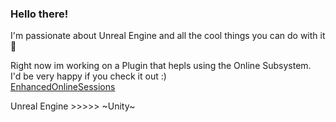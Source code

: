 ### Hello there!
I'm passionate about Unreal Engine and all the cool things you can do with it 🙂  

Right now im working on a Plugin that hepls using the Online Subsystem.  
I'd be very happy if you check it out :)  
[EnhancedOnlineSessions](https://github.com/MajorTomAW/EnhancedOnlineSessions)

Unreal Engine >>>>> ~Unity~

<!--
**MajorTomAW/MajorTomAW** is a ✨ _special_ ✨ repository because its `README.md` (this file) appears on your GitHub profile.

Here are some ideas to get you started:

- 🔭 I’m currently working on ...
- 🌱 I’m currently learning ...
- 👯 I’m looking to collaborate on ...
- 🤔 I’m looking for help with ...
- 💬 Ask me about ...
- 📫 How to reach me: ...
- 😄 Pronouns: ...
- ⚡ Fun fact: ...
-->
